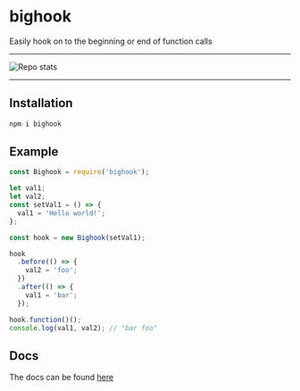 # bighook

Easily hook on to the beginning or end of function calls
<hr>
<img src='https://gh-card.dev/repos/shreyasm-dev/bighook.svg' alt='Repo stats'>
<hr>

## Installation

```bash
npm i bighook
```

## Example

```javascript
const Bighook = require('bighook');

let val1;
let val2;
const setVal1 = () => {
  val1 = 'Hello world!';
};

const hook = new Bighook(setVal1);

hook
  .before(() => {
    val2 = 'foo';
  })
  .after(() => {
    val1 = 'bar';
  });

hook.function()();
console.log(val1, val2); // "bar foo"
```

## Docs

The docs can be found [here](https://shreyasm-dev.github.io/bighook/docs)
